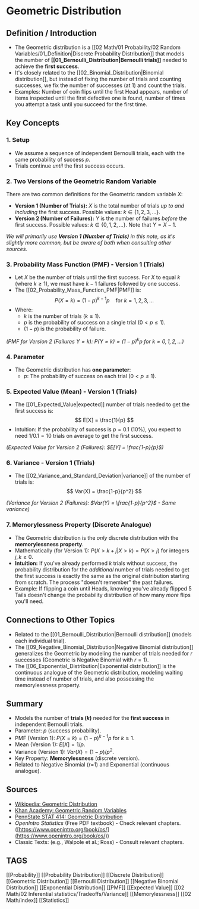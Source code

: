 # Geometric Distribution

## Definition / Introduction
*   The Geometric distribution is a [[02 Math/01 Probability/02 Random Variables/01_Definition|Discrete Probability Distribution]] that models the number of **[[01_Bernoulli_Distribution|Bernoulli trials]]** needed to achieve the **first success**.
*   It's closely related to the [[02_Binomial_Distribution|Binomial distribution]], but instead of fixing the number of trials and counting successes, we fix the number of successes (at 1) and count the trials.
*   Examples: Number of coin flips until the first Head appears, number of items inspected until the first defective one is found, number of times you attempt a task until you succeed for the first time.

## Key Concepts

### 1. Setup
*   We assume a sequence of independent Bernoulli trials, each with the same probability of success $p$.
*   Trials continue *until* the first success occurs.

### 2. Two Versions of the Geometric Random Variable
There are two common definitions for the Geometric random variable $X$:
*   **Version 1 (Number of Trials):** $X$ is the total number of trials *up to and including* the first success. Possible values: $k \in \{1, 2, 3, ...\}$.
*   **Version 2 (Number of Failures):** $Y$ is the number of failures *before* the first success. Possible values: $k \in \{0, 1, 2, ...\}$. Note that $Y = X - 1$.

*We will primarily use **Version 1 (Number of Trials)** in this note, as it's slightly more common, but be aware of both when consulting other sources.*

### 3. Probability Mass Function (PMF) - Version 1 (Trials)
*   Let $X$ be the number of trials until the first success. For $X$ to equal $k$ (where $k \ge 1$), we must have $k-1$ failures followed by one success.
*   The [[02_Probability_Mass_Function_PMF|PMF]] is:
    $$ P(X=k) = (1-p)^{k-1} p \quad \text{for } k = 1, 2, 3, ... $$
*   Where:
    *   $k$ is the number of trials ($k \ge 1$).
    *   $p$ is the probability of success on a single trial ($0 < p \le 1$).
    *   $(1-p)$ is the probability of failure.

*(PMF for Version 2 (Failures $Y=k$): $P(Y=k) = (1-p)^k p$ for $k=0, 1, 2, ...$)*

### 4. Parameter
*   The Geometric distribution has **one parameter**:
    *   $p$: The probability of success on each trial ($0 < p \le 1$).

### 5. Expected Value (Mean) - Version 1 (Trials)
*   The [[01_Expected_Value|expected]] number of trials needed to get the first success is:
    $$ E[X] = \frac{1}{p} $$
*   Intuition: If the probability of success is $p=0.1$ (10%), you expect to need $1/0.1 = 10$ trials on average to get the first success.

*(Expected Value for Version 2 (Failures): $E[Y] = \frac{1-p}{p}$)*

### 6. Variance - Version 1 (Trials)
*   The [[02_Variance_and_Standard_Deviation|variance]] of the number of trials is:
    $$ Var(X) = \frac{1-p}{p^2} $$

*(Variance for Version 2 (Failures): $Var(Y) = \frac{1-p}{p^2}$ - Same variance)*

### 7. Memorylessness Property (Discrete Analogue)
*   The Geometric distribution is the *only* discrete distribution with the **memorylessness property**.
*   Mathematically (for Version 1): $P(X > k + j | X > k) = P(X > j)$ for integers $j, k \ge 0$.
*   **Intuition:** If you've already performed $k$ trials without success, the probability distribution for the *additional* number of trials needed to get the first success is exactly the same as the original distribution starting from scratch. The process "doesn't remember" the past failures.
*   Example: If flipping a coin until Heads, knowing you've already flipped 5 Tails doesn't change the probability distribution of how many *more* flips you'll need.

## Connections to Other Topics
*   Related to the [[01_Bernoulli_Distribution|Bernoulli distribution]] (models each individual trial).
*   The [[09_Negative_Binomial_Distribution|Negative Binomial distribution]] generalizes the Geometric by modeling the number of trials needed for $r$ successes (Geometric is Negative Binomial with $r=1$).
*   The [[06_Exponential_Distribution|Exponential distribution]] is the continuous analogue of the Geometric distribution, modeling waiting time instead of number of trials, and also possessing the memorylessness property.

## Summary
*   Models the number of **trials ($k$)** needed for the **first success** in independent Bernoulli trials.
*   Parameter: $p$ (success probability).
*   PMF (Version 1): $P(X=k) = (1-p)^{k-1} p$ for $k \ge 1$.
*   Mean (Version 1): $E[X] = 1/p$.
*   Variance (Version 1): $Var(X) = (1-p)/p^2$.
*   Key Property: **Memorylessness** (discrete version).
*   Related to Negative Binomial (r=1) and Exponential (continuous analogue).

## Sources
*   [Wikipedia: Geometric Distribution](https://en.wikipedia.org/wiki/Geometric_distribution)
*   [Khan Academy: Geometric Random Variables](https://www.khanacademy.org/math/statistics-probability/random-variables-stats-library/geometric-random-variables/v/geometric-random-variable-definition)
*   [PennState STAT 414: Geometric Distribution](https://online.stat.psu.edu/stat414/lesson/10/10.4)
*   *OpenIntro Statistics* (Free PDF textbook) - Check relevant chapters. ([https://www.openintro.org/book/os/](https://www.openintro.org/book/os/))
*   Classic Texts: (e.g., Walpole et al.; Ross) - Consult relevant chapters.

## TAGS
[[Probability]] [[Probability Distribution]] [[Discrete Distribution]] [[Geometric Distribution]] [[Bernoulli Distribution]] [[Negative Binomial Distribution]] [[Exponential Distribution]] [[PMF]] [[Expected Value]] [[02 Math/02 Inferential statistics/Tradeoffs/Variance]] [[Memorylessness]] [[02 Math/index]] [[Statistics]]